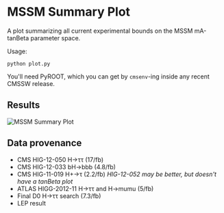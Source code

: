MSSM Summary Plot
=================

A plot summarizing all current experimental bounds on the MSSM mA-tanBeta
parameter space.

Usage: 

```shell
python plot.py
```

You'll need PyROOT, which you can get by ``cmsenv``-ing inside any recent CMSSW
release.

Results
-------

![MSSM Summary Plot](https://raw.github.com/ekfriis/state-of-the-mssm/master/state-of-the-mssm.png)

Data provenance
---------------

- CMS HIG-12-050 H→ττ (17/fb)
- CMS HIG-12-033 bH→bbb (4.8/fb)
- CMS HIG-11-019 H+→τ (2.2/fb) *HIG-12-052 may be better, but doesn't have a
  tanBeta plot*
- ATLAS HIGG-2012-11 H→ττ and H→mumu (5/fb)
- Final D0 H→ττ search (7.3/fb) 
- LEP result
